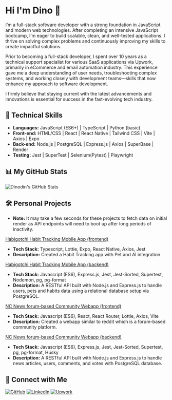 # Hi I'm Dino 👋

I’m a full-stack software developer with a strong foundation in JavaScript and modern web technologies. After completing an intensive JavaScript bootcamp, I’m eager to build scalable, clean, and well-tested applications. I thrive on solving complex problems and continuously improving my skills to create impactful solutions.

Prior to becoming a full-stack developer, I spent over 10 years as a technical support specialist for various SaaS applications via Upwork, primarily in eCommerce and email automation industry. This experience gave me a deep understanding of user needs, troubleshooting complex systems, and working closely with development teams—skills that now enhance my approach to software development.

I firmly believe that staying current with the latest advancements and innovations is essential for success in the fast-evolving tech industry.


## 🔧 Technical Skills
- **Languages:** JavaScript (ES6+) | TypeScript | Python (basic)
- **Front-end:** HTML/CSS | React | React Native | Tailwind CSS | Vite | Axios | Expo 
- **Back-end:** Node.js | PostgreSQL | Express.js | Axios | SuperBase | Render
- **Testing:** Jest | SuperTest | Selenium(Pytest) | Playwright


## 📊 My GitHub Stats  
![Dinodin's GitHub Stats](https://github-readme-stats.vercel.app/api?username=dinodinz&show_icons=true&theme=radical)


## 🛠️ Personal Projects

- **Note:** It may take a few seconds for these projects to fetch data on initial render as API endpoints will need to boot up after long periods of inactivity.

[Habigotchi Habit Tracking Mobile App (frontend)](https://github.com/dinodinz/habigotchi-frontend-portfolio)
- **Tech Stack:** Typescript, Lottie, Expo, React Native, Axios, Jest  
- **Description:** Created a Habit Tracking app with Pet and AI integration.

[Habigotchi Habit Tracking Mobile App (backend)](https://github.com/dinodinz/habigotchi-backend-portfolio)
- **Tech Stack:** Javascript (ES6), Express.js, Jest, Jest-Sorted, Supertest, Nodemon, pg, pg-format 
- **Description:** A RESTful API built with Node.js and Express.js to handle users, pets and habits data using a relational database setup via PostgreSQL.

[NC News forum-based Community Webapp (frontend)](https://github.com/dinodinz/frontend-nc-news)
- **Tech Stack:** Javascript (ES6), React, React Router, Lottie, Axios, Vite
- **Description:** Created a webapp similar to reddit which is a forum-based community platform.

[NC News forum-based Community Webapp (backend)](https://github.com/dinodinz/backend-nc-news)
- **Tech Stack:** Javascript (ES6), Express.js, Jest, Jest-Sorted, Supertest, pg, pg-format, Husky
- **Description:**  A RESTful API built with Node.js and Express.js to handle news articles, users, comments, and votes with PostgreSQL database.
  

## 🔗 Connect with Me
[![GitHub](https://img.shields.io/badge/-GitHub-181717?style=flat&logo=github&logoColor=white)](https://github.com/dinodinz)
[![LinkedIn](https://img.shields.io/badge/-LinkedIn-0077B5?style=flat&logo=linkedin&logoColor=white)](https://www.linkedin.com/in/your-profile/)
[![Upwork](https://img.shields.io/badge/-upwork-6FDA44?style=flat&logo=upwork&logoColor=white)](https://www.upwork.com/freelancers/~010d84abacfc0c4998)



